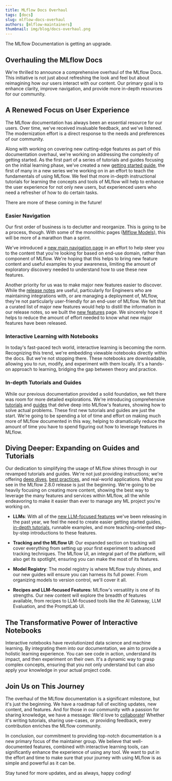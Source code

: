 ```yaml
---
title: MLflow Docs Overhaul
tags: [docs]
slug: mlflow-docs-overhaul
authors: [mlflow-maintainers]
thumbnail: img/blog/docs-overhaul.png
---
```


The MLflow Documentation is getting an upgrade.

## Overhauling the MLflow Docs

We're thrilled to announce a comprehensive overhaul of the MLflow Docs. This initiative is not just about refreshing the look and feel but about reimagining how our users interact with our content. Our primary goal is to enhance clarity, improve navigation, and provide more in-depth resources for our community.

## A Renewed Focus on User Experience

The MLflow documentation has always been an essential resource for our users. Over time, we've received invaluable feedback, and we've listened. The modernization effort is a direct response to the needs and preferences of our community.

<!-- truncate -->

Along with working on covering new cutting-edge features as part of this documentation overhaul, we're working on addressing the complexity of getting started. As the first part of a series of tutorials and guides focusing on the initial learning phase, we've created a new [getting started guide](https://www.mlflow.org/docs/latest/getting-started/logging-first-model/index.html), the first of many in a new series we're working on in an effort to teach the fundamentals of using MLflow. We feel that more in-depth instructional tutorials for learning the concepts and tools of MLflow will help to enhance the user experience for not only new users, but experienced users who need a refresher of how to do certain tasks.

There are more of these coming in the future!

### **Easier Navigation**

Our first order of business is to declutter and reorganize. This is going to be a process, though. With some of the monolithic pages ([Mlflow Models](https://www.mlflow.org/docs/2.7.1/models.html)), this will be more of a marathon than a sprint.

We've introduced a [new main navigation page](https://www.mlflow.org/docs/latest/index.html) in an effort to help steer you to the content that you're looking for based on end-use domain, rather than component of MLflow. We're hoping that this helps to bring new feature content and useful examples to your awareness, limiting the amount of exploratory discovery needed to understand how to use these new features.

Another priority for us was to make major new features easier to discover. While the [release notes](https://github.com/mlflow/mlflow/blob/master/CHANGELOG.md) are useful, particularly for Engineers who are maintaining integrations with, or are managing a deployment of, MLflow, they're not particularly user-friendly for an end-user of MLflow. We felt that a curated list of major new features would help to distill the information in our release notes, so we built the [new features](https://www.mlflow.org/docs/latest/new-features/index.html) page. We sincerely hope it helps to reduce the amount of effort needed to know what new major features have been released.

### **Interactive Learning with Notebooks**

In today's fast-paced tech world, interactive learning is becoming the norm. Recognizing this trend, we're embedding viewable notebooks directly within the docs. But we're not stopping there. These notebooks are downloadable, allowing you to run, modify, and experiment with them locally. It's a hands-on approach to learning, bridging the gap between theory and practice.

### **In-depth Tutorials and Guides**

While our previous documentation provided a solid foundation, we felt there was room for more detailed explorations. We're introducing comprehensive [tutorials](https://www.mlflow.org/docs/latest/traditional-ml/creating-custom-pyfunc/index.html) and [guides](https://www.mlflow.org/docs/latest/llms/llm-evaluate/index.html) that delve deep into MLflow's features, showing how to solve actual problems. These first new tutorials and guides are just the start. We're going to be spending a lot of time and effort on making much more of MLflow documented in this way, helping to dramatically reduce the amount of time you have to spend figuring out how to leverage features in MLflow.

## Diving Deeper: Expanding on Guides and Tutorials

Our dedication to simplifying the usage of MLflow shines through in our revamped tutorials and guides. We're not just providing instructions; we're offering [deep dives](https://www.mlflow.org/docs/latest/llms/custom-pyfunc-for-llms/notebooks/index.html), [best practices](https://www.mlflow.org/docs/latest/traditional-ml/hyperparameter-tuning-with-child-runs/index.html), and real-world applications. What you see in the MLflow 2.8.0 release is just the beginning. We're going to be heavily focusing on creating more content, showing the best way to leverage the many features and services within MLflow, all the while endeavoring to make it easier than ever to manage any ML project you're working on.

- **LLMs**: With all of the [new LLM-focused features](https://www.mlflow.org/docs/latest/llms/llm-evaluate/notebooks/rag-evaluation.html) we've been releasing in the past year, we feel the need to create easier getting started guides,
  [in-depth tutorials](https://www.mlflow.org/docs/latest/llms/llm-evaluate/notebooks/question-answering-evaluation.html), runnable examples, and more teaching-oriented step-by-step introductions to these features.

- **Tracking and the MLflow UI**: Our expanded section on tracking will cover everything from setting up your first experiment to advanced tracking techniques. The MLflow UI, an integral part of the platform, will also get its spotlight, ensuring you can make the most of its features.

- **Model Registry**: The model registry is where MLflow truly shines, and our new guides will ensure you can harness its full power. From organizing models to version control, we'll cover it all.

- **Recipes and LLM-focused Features**: MLflow's versatility is one of its strengths. Our new content will explore the breadth of features available, from recipes to LLM-focused tools like the AI Gateway, LLM Evaluation, and the PromptLab UI.

## The Transformative Power of Interactive Notebooks

Interactive notebooks have revolutionized data science and machine learning. By integrating them into our documentation, we aim to provide a holistic learning experience. You can see code in action, understand its impact, and then experiment on their own. It's a dynamic way to grasp complex concepts, ensuring that you not only understand but can also apply your knowledge in your actual project code.

## Join Us on This Journey

The overhaul of the MLflow documentation is a significant milestone, but it's just the beginning. We have a roadmap full of exciting updates, new content, and features. And for those in our community with a passion for sharing knowledge, we have a message: We'd love to [collaborate](https://github.com/mlflow/mlflow/blob/master/CONTRIBUTING.md)! Whether it's writing tutorials, sharing use-cases, or providing feedback, every contribution enriches the MLflow community.

In conclusion, our commitment to providing top-notch documentation is a new primary focus of the maintainer group. We believe that well-documented features, combined with interactive learning tools, can significantly enhance the experience of using any tool. We want to put in the effort and time to make sure that your journey with using MLflow is as simple and powerful as it can be.

Stay tuned for more updates, and as always, happy coding!
